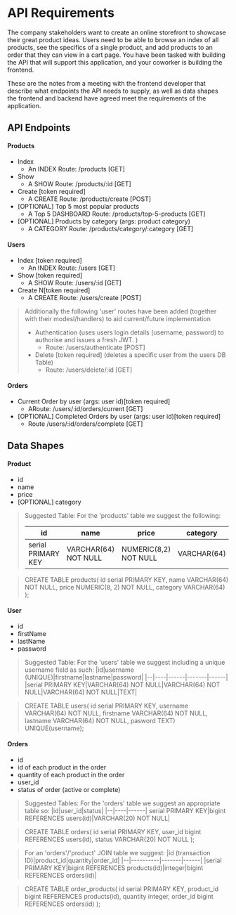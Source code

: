 # API Requirements
The company stakeholders want to create an online storefront to showcase their great product ideas. Users need to be able to browse an index of all products, see the specifics of a single product, and add products to an order that they can view in a cart page. You have been tasked with building the API that will support this application, and your coworker is building the frontend.

These are the notes from a meeting with the frontend developer that describe what endpoints the API needs to supply, as well as data shapes the frontend and backend have agreed meet the requirements of the application. 

## API Endpoints
#### Products
- Index 
    - An INDEX Route: /products  [GET]
- Show
    - A SHOW Route: /products/:id  [GET]
- Create [token required]
    - A CREATE Route: /products/create  [POST]
- [OPTIONAL] Top 5 most popular products 
    - A Top 5 DASHBOARD Route: /products/top-5-products [GET]
- [OPTIONAL] Products by category (args: product category)
    - A CATEGORY Route: /products/category/:category  [GET]

#### Users
- Index [token required]
    - An INDEX Route: /users  [GET]
- Show [token required]
    - A SHOW Route: /users/:id [GET]
- Create N[token required]
    - A CREATE Route: /users/create  [POST]

> Additionally the following 'user' routes have been added (together with their modesl/handlers) to aid current/future implementation
>- Authentication (uses users login details (username, password) to authorise and issues a fresh JWT. )
>   - Route: /users/authenticate [POST]
>- Delete [token required] (deletes a specific user from the users DB Table)
>   - Route: /users/delete/:id [GET]

#### Orders
- Current Order by user (args: user id)[token required]
    - ARoute: /users/:id/orders/current [GET]
- [OPTIONAL] Completed Orders by user (args: user id)[token required]
    - Route /users/:id/orders/complete [GET]

## Data Shapes
#### Product
-  id 
- name
- price
- [OPTIONAL] category

>Suggested Table: 
>For the 'products' table we suggest the following: 
>
>|id|name|price|category|
>|--|----|------|-------|
>|serial PRIMARY KEY|VARCHAR(64) NOT NULL|NUMERIC(8,2) NOT NULL|VARCHAR(64)|

>CREATE TABLE products(
id serial PRIMARY KEY, 
name VARCHAR(64) NOT NULL, 
price NUMERIC(8, 2) NOT NULL, 
category VARCHAR(64)
);

#### User
- id
- firstName
- lastName
- password

>Suggested Table:
>For the 'users' table we suggest including a unique username field as such: 
>|id|username (UNIQUE)|firstname|lastname|password|
>|--|----|------|-------|------|
>|serial PRIMARY KEY|VARCHAR(64) NOT NULL|VARCHAR(64) NOT NULL|VARCHAR(64) NOT NULL|TEXT|

>CREATE TABLE users(
id serial PRIMARY KEY, 
username VARCHAR(64) NOT NULL, 
firstname VARCHAR(64) NOT NULL,
lastname VARCHAR(64) NOT NULL,
pasword TEXT) 
UNIQUE(username);

#### Orders
- id
- id of each product in the order
- quantity of each product in the order
- user_id
- status of order (active or complete)

>Suggested Tables:
>For the 'orders' table we suggest an appropriate table so: 
>|id|user_id|status|
>|--|----|------|
>serial PRIMARY KEY|bigint REFERENCES users(id)|VARCHAR(20) NOT NULL|

>CREATE TABLE orders(
id serial PRIMARY KEY, 
user_id bigint REFERENCES users(id), 
status VARCHAR(20) NOT NULL
);

>For an 'orders'/'product' JOIN table we suggest: 
>|id (transaction ID)|product_id|quantity|order_id|
>|--|----------|-------|------|
>|serial PRIMARY KEY|bigint REFERENCES products(id)|integer|bigint REFERENCES orders(id)|

>CREATE TABLE order_products(
id serial PRIMARY KEY, 
product_id bigint REFERENCES products(id), 
quantity integer,
order_id bigint REFERENCES orders(id)
);
